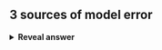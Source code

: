 ## 3 sources of model error
<details>
<summary><b>Reveal answer</b></summary>
Bias - model is wrong<br>Variance - model is inconsistent<br>Irreducible error - unavoidable randomness
</details>
